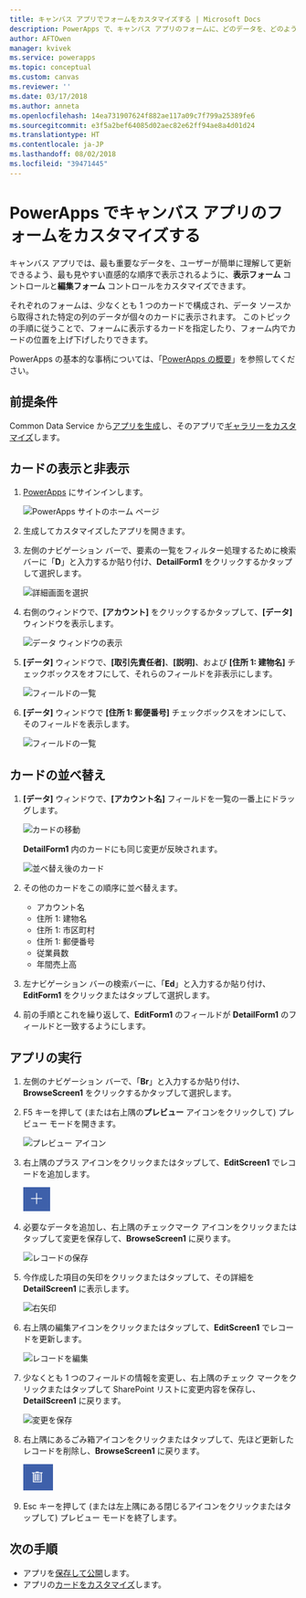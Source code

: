 ```yaml
---
title: キャンバス アプリでフォームをカスタマイズする | Microsoft Docs
description: PowerApps で、キャンバス アプリのフォームに、どのデータを、どのような順番で、どのコントロールに表示するかを指定します。
author: AFTOwen
manager: kvivek
ms.service: powerapps
ms.topic: conceptual
ms.custom: canvas
ms.reviewer: ''
ms.date: 03/17/2018
ms.author: anneta
ms.openlocfilehash: 14ea731907624f882ae117a09c7f799a25389fe6
ms.sourcegitcommit: e3f5a2bef64085d02aec82e62ff94ae8a4d01d24
ms.translationtype: HT
ms.contentlocale: ja-JP
ms.lasthandoff: 08/02/2018
ms.locfileid: "39471445"
---
```

# <a name="customize-a-canvas-app-form-in-powerapps"></a>PowerApps でキャンバス アプリのフォームをカスタマイズする

キャンバス アプリでは、最も重要なデータを、ユーザーが簡単に理解して更新できるよう、最も見やすい直感的な順序で表示されるように、**表示フォーム** コントロールと**編集フォーム** コントロールをカスタマイズできます。

それぞれのフォームは、少なくとも 1 つのカードで構成され、データ ソースから取得された特定の列のデータが個々のカードに表示されます。 このトピックの手順に従うことで、フォームに表示するカードを指定したり、フォーム内でカードの位置を上げ下げしたりできます。

PowerApps の基本的な事柄については、「[PowerApps の概要](getting-started.md)」を参照してください。

## <a name="prerequisites"></a>前提条件

Common Data Service から[アプリを生成](data-platform-create-app.md)し、そのアプリで[ギャラリーをカスタマイズ](customize-layout-sharepoint.md)します。

## <a name="show-and-hide-cards"></a>カードの表示と非表示

1. [PowerApps](http://web.powerapps.com?utm_source=padocs&utm_medium=linkinadoc&utm_campaign=referralsfromdoc) にサインインします。

    ![PowerApps サイトのホーム ページ](./media/customize-forms-sharepoint/sign-in.png)


1. 生成してカスタマイズしたアプリを開きます。

1. 左側のナビゲーション バーで、要素の一覧をフィルター処理するために検索バーに「**D**」と入力するか貼り付け、**DetailForm1** をクリックするかタップして選択します。

    ![詳細画面を選択](./media/customize-forms-sharepoint/select-detailform.png)

1. 右側のウィンドウで、**[アカウント]** をクリックするかタップして、**[データ]** ウィンドウを表示します。

    ![データ ウィンドウの表示](./media/customize-forms-sharepoint/show-data-pane.png)

1. **[データ]** ウィンドウで、**[取引先責任者]**、**[説明]**、および **[住所 1: 建物名]** チェックボックスをオフにして、それらのフィールドを非表示にします。

    ![フィールドの一覧](./media/customize-forms-sharepoint/hide-fields.png)

1.  **[データ]** ウィンドウで **[住所 1: 郵便番号]** チェックボックスをオンにして、そのフィールドを表示します。

    ![フィールドの一覧](./media/customize-forms-sharepoint/show-field.png)

## <a name="reorder-the-cards"></a>カードの並べ替え
1. **[データ]** ウィンドウで、**[アカウント名]** フィールドを一覧の一番上にドラッグします。

    ![カードの移動](./media/customize-forms-sharepoint/move-card.png)

    **DetailForm1** 内のカードにも同じ変更が反映されます。

    ![並べ替え後のカード](./media/customize-forms-sharepoint/reordered-card.png)

1. その他のカードをこの順序に並べ替えます。

    - アカウント名
    - 住所 1: 建物名
    - 住所 1: 市区町村
    - 住所 1: 郵便番号
    - 従業員数
    - 年間売上高

1. 左ナビゲーション バーの検索バーに、「**Ed**」と入力するか貼り付け、**EditForm1** をクリックまたはタップして選択します。

1. 前の手順とこれを繰り返して、**EditForm1** のフィールドが **DetailForm1** のフィールドと一致するようにします。

## <a name="run-the-app"></a>アプリの実行
1. 左側のナビゲーション バーで、「**Br**」と入力するか貼り付け、**BrowseScreen1** をクリックするかタップして選択します。

2. F5 キーを押して (または右上隅の**プレビュー** アイコンをクリックして) プレビュー モードを開きます。

    ![プレビュー アイコン](./media/customize-forms-sharepoint/open-preview.png)

3. 右上隅のプラス アイコンをクリックまたはタップして、**EditScreen1** でレコードを追加します。

    ![レコードを追加](./media/customize-forms-sharepoint/add-record.png)

4. 必要なデータを追加し、右上隅のチェックマーク アイコンをクリックまたはタップして変更を保存して、**BrowseScreen1** に戻ります。

    ![レコードの保存](./media/customize-forms-sharepoint/save-record.png)

5. 今作成した項目の矢印をクリックまたはタップして、その詳細を **DetailScreen1** に表示します。  

    ![右矢印](./media/customize-forms-sharepoint/right-arrow.png)

6. 右上隅の編集アイコンをクリックまたはタップして、**EditScreen1** でレコードを更新します。

    ![レコードを編集](./media/customize-forms-sharepoint/edit-record.png)

7. 少なくとも 1 つのフィールドの情報を変更し、右上隅のチェック マークをクリックまたはタップして SharePoint リストに変更内容を保存し、**DetailScreen1** に戻ります。  

    ![変更を保存](./media/customize-forms-sharepoint/save-record.png)

8. 右上隅にあるごみ箱アイコンをクリックまたはタップして、先ほど更新したレコードを削除し、**BrowseScreen1** に戻ります。

    ![レコードを削除](./media/customize-forms-sharepoint/delete-record.png)

9. Esc キーを押して (または左上隅にある閉じるアイコンをクリックまたはタップして) プレビュー モードを終了します。

## <a name="next-steps"></a>次の手順
- アプリを[保存して公開](save-publish-app.md)します。
- アプリの[カードをカスタマイズ](customize-card.md)します。
